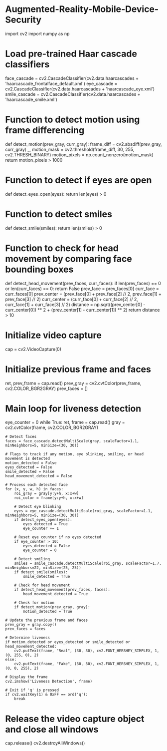 # Augmented-Reality-Mobile-Device-Security
import cv2
import numpy as np

# Load pre-trained Haar cascade classifiers
face_cascade = cv2.CascadeClassifier(cv2.data.haarcascades + 'haarcascade_frontalface_default.xml')
eye_cascade = cv2.CascadeClassifier(cv2.data.haarcascades + 'haarcascade_eye.xml')
smile_cascade = cv2.CascadeClassifier(cv2.data.haarcascades + 'haarcascade_smile.xml')

# Function to detect motion using frame differencing
def detect_motion(prev_gray, curr_gray):
    frame_diff = cv2.absdiff(prev_gray, curr_gray)
    _, motion_mask = cv2.threshold(frame_diff, 30, 255, cv2.THRESH_BINARY)
    motion_pixels = np.count_nonzero(motion_mask)
    return motion_pixels > 1000

# Function to detect if eyes are open
def detect_eyes_open(eyes):
    return len(eyes) > 0

# Function to detect smiles
def detect_smile(smiles):
    return len(smiles) > 0

# Function to check for head movement by comparing face bounding boxes
def detect_head_movement(prev_faces, curr_faces):
    if len(prev_faces) == 0 or len(curr_faces) == 0:
        return False
    prev_face = prev_faces[0]
    curr_face = curr_faces[0]
    prev_center = (prev_face[0] + prev_face[2] // 2, prev_face[1] + prev_face[3] // 2)
    curr_center = (curr_face[0] + curr_face[2] // 2, curr_face[1] + curr_face[3] // 2)
    distance = np.sqrt((prev_center[0] - curr_center[0]) ** 2 + (prev_center[1] - curr_center[1]) ** 2)
    return distance > 10

# Initialize video capture
cap = cv2.VideoCapture(0)

# Initialize previous frame and faces
ret, prev_frame = cap.read()
prev_gray = cv2.cvtColor(prev_frame, cv2.COLOR_BGR2GRAY)
prev_faces = []

# Main loop for liveness detection
eye_counter = 0
while True:
    ret, frame = cap.read()
    gray = cv2.cvtColor(frame, cv2.COLOR_BGR2GRAY)

    # Detect faces
    faces = face_cascade.detectMultiScale(gray, scaleFactor=1.1, minNeighbors=5, minSize=(30, 30))

    # Flags to track if any motion, eye blinking, smiling, or head movement is detected
    motion_detected = False
    eyes_detected = False
    smile_detected = False
    head_movement_detected = False

    # Process each detected face
    for (x, y, w, h) in faces:
        roi_gray = gray[y:y+h, x:x+w]
        roi_color = frame[y:y+h, x:x+w]

        # Detect eye blinking
        eyes = eye_cascade.detectMultiScale(roi_gray, scaleFactor=1.1, minNeighbors=5, minSize=(30, 30))
        if detect_eyes_open(eyes):
            eyes_detected = True
            eye_counter += 1

        # Reset eye counter if no eyes detected
        if eye_counter > 10:
            eyes_detected = False
            eye_counter = 0

        # Detect smiling
        smiles = smile_cascade.detectMultiScale(roi_gray, scaleFactor=1.7, minNeighbors=22, minSize=(25, 25))
        if detect_smile(smiles):
            smile_detected = True

        # Check for head movement
        if detect_head_movement(prev_faces, faces):
            head_movement_detected = True

        # Check for motion
        if detect_motion(prev_gray, gray):
            motion_detected = True

    # Update the previous frame and faces
    prev_gray = gray.copy()
    prev_faces = faces

    # Determine liveness
    if motion_detected or eyes_detected or smile_detected or head_movement_detected:
        cv2.putText(frame, "Real", (30, 30), cv2.FONT_HERSHEY_SIMPLEX, 1, (0, 255, 0), 2)
    else:
        cv2.putText(frame, "Fake", (30, 30), cv2.FONT_HERSHEY_SIMPLEX, 1, (0, 0, 255), 2)

    # Display the frame
    cv2.imshow('Liveness Detection', frame)

    # Exit if 'q' is pressed
    if cv2.waitKey(1) & 0xFF == ord('q'):
        break

# Release the video capture object and close all windows
cap.release()
cv2.destroyAllWindows()
